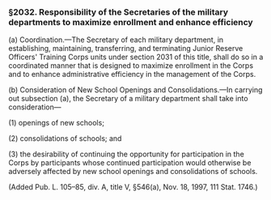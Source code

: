 ### §2032. Responsibility of the Secretaries of the military departments to maximize enrollment and enhance efficiency ###

(a) Coordination.—The Secretary of each military department, in establishing, maintaining, transferring, and terminating Junior Reserve Officers' Training Corps units under section 2031 of this title, shall do so in a coordinated manner that is designed to maximize enrollment in the Corps and to enhance administrative efficiency in the management of the Corps.

(b) Consideration of New School Openings and Consolidations.—In carrying out subsection (a), the Secretary of a military department shall take into consideration—

(1) openings of new schools;

(2) consolidations of schools; and

(3) the desirability of continuing the opportunity for participation in the Corps by participants whose continued participation would otherwise be adversely affected by new school openings and consolidations of schools.

(Added Pub. L. 105–85, div. A, title V, §546(a), Nov. 18, 1997, 111 Stat. 1746.)